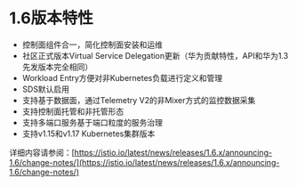 # 1.6版本特性<a name="asm_01_0076"></a>

-   控制面组件合一，简化控制面安装和运维
-   社区正式版本Virtual Service Delegation更新（华为贡献特性，API和华为1.3先发版本完全相同）
-   Workload Entry方便对非Kubernetes负载进行定义和管理
-   SDS默认启用
-   支持基于数据面，通过Telemetry V2的非Mixer方式的监控数据采集
-   支持控制面托管和非托管形态
-   支持多端口服务基于端口粒度的服务治理
-   支持v1.15和v1.17 Kubernetes集群版本

详细内容请参阅：[https://istio.io/latest/news/releases/1.6.x/announcing-1.6/change-notes/](https://istio.io/latest/news/releases/1.6.x/announcing-1.6/change-notes/)

